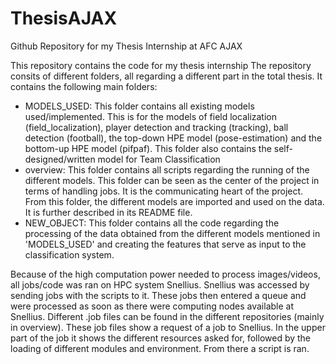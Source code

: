 # ThesisAJAX
Github Repository for my Thesis Internship at AFC AJAX


This repository contains the code for my thesis internship
The repository consits of different folders, all regarding a different part in the total thesis. It contains the following main folders:
  - MODELS_USED: This folder contains all existing models used/implemented. This is for the models of field localization (field_localization), player detection and tracking (tracking), ball detection (football), the top-down HPE model (pose-estimation) and the bottom-up HPE model (pifpaf). This folder also contains the self-designed/written model for Team Classification
  - overview: This folder contains all scripts regarding the running of the different models. This folder can be seen as the center of the project in terms of handling jobs. It is the communicating heart of the project. From this folder, the different models are imported and used on the data. It is further described in its README file. 
  - NEW_OBJECT: This folder contains all the code regarding the processing of the data obtained from the different models mentioned in 'MODELS_USED' and creating the features that serve as input to the classification system. 

Because of the high computation power needed to process images/videos, all jobs/code was ran on HPC system Snellius. Snellius was accessed by sending jobs with the scripts to it. These jobs then entered a queue and were processed as soon as there were computing nodes available at Snellius. Different .job files can be found in the different repositories (mainly in overview). These job files show a request of a job to Snellius. In the upper part of the job it shows the different resources asked for, followed by the loading of different modules and environment. From there a script is ran.  

